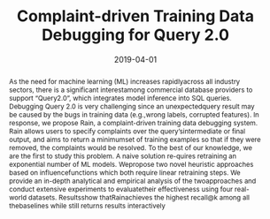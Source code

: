 ---
title: "Complaint-driven Training Data Debugging for Query 2.0"
authors:
  - admin
  - Lampros Flokas
  - Eugene Wu
  - Jiannan Wang

date: "2019-04-01"
doi: ""

# Schedule page publish date (NOT publication's date).
publishDate: "2020-04-01"

# Publication type.
# Legend: 0 = Uncategorized; 1 = Conference paper; 2 = Journal article;
# 3 = Preprint / Working Paper; 4 = Report; 5 = Book; 6 = Book section;
# 7 = Thesis; 8 = Patent
publication_types: ["3"]

# Publication name and optional abbreviated publication name.
publication: "SIGMOD 2020"
publication_short: "SIGMOD 2020"

abstract: >
  As the need for machine learning (ML) increases rapidlyacross all industry sectors, 
  there is a significant interestamong commercial database providers to support “Query2.0”, 
  which integrates model inference into SQL queries. 
  Debugging Query 2.0 is very challenging since an unexpectedquery result may be caused by the bugs in training data (e.g.,wrong labels, corrupted features).
  In response, we propose Rain, a complaint-driven training data debugging system.
  Rain allows users to specify complaints over the query’sintermediate or final output, 
  and aims to return a minimumset of training examples so that if they were removed, the complaints would be resolved. 
  To the best of our knowledge, we are the first to study this problem. 
  A naive solution re-quires retraining an exponential number of ML models. 
  Wepropose two novel heuristic approaches based on influencefunctions which both require linear retraining steps. 
  We provide an in-depth analytical and empirical analysis of the twoapproaches and conduct extensive experiments to evaluatetheir effectiveness using four real-world datasets. 
  Resultsshow thatRainachieves the highest recall@k among all thebaselines while still returns results interactively

# Summary. An optional shortened abstract.
summary: ""

tags:
- Explanation
featured: false

url_pdf: files/Rain-arXiv.pdf

# links:
# - name: arXiv Version
#   url: files/Rain-arXiv.pdf
# url_pdf: http://arxiv.org/pdf/1512.04133v1
# url_code: '#'
# url_dataset: '#'
# url_poster: '#'
# url_project: ''
# url_slides: ''
# url_source: '#'
# url_video: '#'

# Featured image
# To use, add an image named `featured.jpg/png` to your page's folder. 
image:
  caption: 'Image credit: [**Unsplash**](https://unsplash.com/photos/s9CC2SKySJM)'
  focal_point: ""
  preview_only: false

# Associated Projects (optional).
#   Associate this publication with one or more of your projects.
#   Simply enter your project's folder or file name without extension.
#   E.g. `internal-project` references `content/project/internal-project/index.md`.
#   Otherwise, set `projects: []`.
projects: []

# Slides (optional).
#   Associate this publication with Markdown slides.
#   Simply enter your slide deck's filename without extension.
#   E.g. `slides: "example"` references `content/slides/example/index.md`.
#   Otherwise, set `slides: ""`.
slides: ""
---